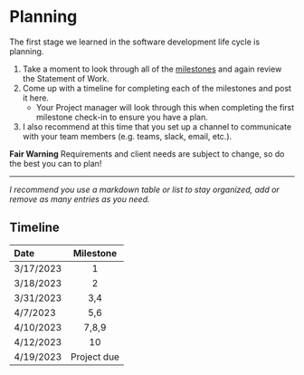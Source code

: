 # Planning

The first stage we learned in the software development life cycle is planning. 

1. Take a moment to look through all of the [milestones](./../) and again review the Statement of Work. 
2. Come up with a timeline for completing each of the milestones and post it here.
	- Your Project manager will look through this when completing the first milestone check-in to ensure you have a plan.
3. I also recommend at this time that you set up a channel to communicate with your team members (e.g. teams, slack, email, etc.).

**Fair Warning** Requirements and client needs are subject to change, so do the best you can to plan!

<hr>

*I recommend you use a markdown table or list to stay organized, add or remove as many entries as you need.*


## Timeline

|     Date    |  Milestone  |
|:------------|:-----------:|
|  3/17/2023  |      1      |
|  3/18/2023  |      2      |
|  3/31/2023  |     3,4     |
|  4/7/2023   |     5,6     |
|  4/10/2023  |    7,8,9    |
|  4/12/2023  |      10     |
|  4/19/2023  | Project due |
